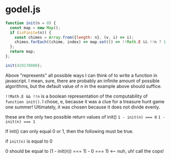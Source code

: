 # godel.js

```javascript
function init(n = 0) {
  const map = new Map();
  if (isFinite(n)) {
    const chimes = Array.from({length: n}, (v, i) => i);
    chimes.forEach((chime, index) => map.set(() => !!Math.E && !!n ? 1 : 0, index));
  };
  return map;
};

init(429178800);
```

Above "represents" all possible ways I can think of to write a function in javascript. I mean, sure, there are probably an infinite amount of possible algorithms, but the default value of n in the example above should suffice.

`!!Math.E && !!n` is a boolean representation of the computability of `function init()`. I chose, e, because it was a clue for a treasure hunt game one summer! Ultimately, it was chosen because it does not divide evenly.

these are the only two possible return values of init()
`1 - init(n) === 0`
`1 - init(n) === 1`

If init() can only equal 0 or 1, then the following must be true.

if `init(n)` is equal to 0

0
should be equal to
(1 - init(n)) === 1) - 0 === 1) <-- nuh, uh! call the cops!
